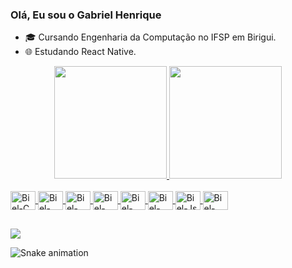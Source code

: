 ### Olá, Eu sou o Gabriel Henrique

- 🎓 Cursando Engenharia da Computação no IFSP em Birigui.
- 🌐 Estudando React Native.

<div align="center">
  <a href="https://github.com/bielhss">
  <img height="180em" src="https://github-readme-stats.vercel.app/api?username=bielhss&show_icons=true&theme=dracula&include_all_commits=true&count_private=true"/>
  <img height="180em" src="https://github-readme-stats.vercel.app/api/top-langs/?username=bielhss&layout=compact&langs_count=7&theme=dracula"/>
</div>
<div style="display: inline_block"><br>
  <img align="center" alt="Biel-C" height="30" width="40" src="https://cdn.jsdelivr.net/gh/devicons/devicon/icons/c/c-original.svg">
  <img align="center" alt="Biel-Java" height="30" width="40" src="https://cdn.jsdelivr.net/gh/devicons/devicon/icons/java/java-original.svg">
  <img align="center" alt="Biel-Laravel" height="30" width="40" src="https://cdn.jsdelivr.net/gh/devicons/devicon/icons/laravel/laravel-plain-wordmark.svg">
  <img align="center" alt="Biel-Python" height="30" width="40" src="https://cdn.jsdelivr.net/gh/devicons/devicon/icons/python/python-original.svg">
  <img align="center" alt="Biel-Html" height="30" width="40" src="https://cdn.jsdelivr.net/gh/devicons/devicon/icons/html5/html5-original.svg">
  <img align="center" alt="Biel-Css" height="30" width="40" src="https://cdn.jsdelivr.net/gh/devicons/devicon/icons/css3/css3-original.svg">
  <img align="center" alt="Biel-Js" height="30" width="40" src="https://cdn.jsdelivr.net/gh/devicons/devicon/icons/javascript/javascript-original.svg">
  <img align="center" alt="Biel-Arduino" height="30" width="40" src="https://cdn.jsdelivr.net/gh/devicons/devicon/icons/arduino/arduino-original.svg">
</div>

  ##
<div>
  <a href="https://instagram.com/bielhss" target="_blank"><img src="https://img.shields.io/badge/-Instagram-%23E4405F?style=for-the-badge&logo=instagram&logoColor=white" target="_blank"></a>
  
 ![Snake animation](https://github.com/bielhss/bielhss/blob/output/github-contribution-grid-snake.svg)
</div>

